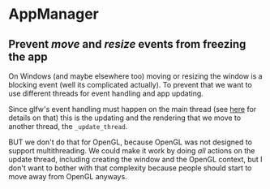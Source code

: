 # AppManager

## Prevent *move* and *resize* events from freezing the app

On Windows (and maybe elsewhere too) moving or resizing the window is a blocking event (well its complicated actually). To prevent that we want to use different threads for event handling and app updating.

Since glfw's event handling must happen on the main thread (see [here](https://discourse.glfw.org/t/glfwpollevents-on-background-thread/1185) for details on that) this is the updating and the rendering that we move to another thread, the ```_update_thread```.

BUT we don't do that for OpenGL, because OpenGL was not designed to support multithreading. We could make it work by doing *all* actions on the update thread, including creating the window and the OpenGL context, but I don't want to bother with that complexity because people should start to move away from OpenGL anyways.